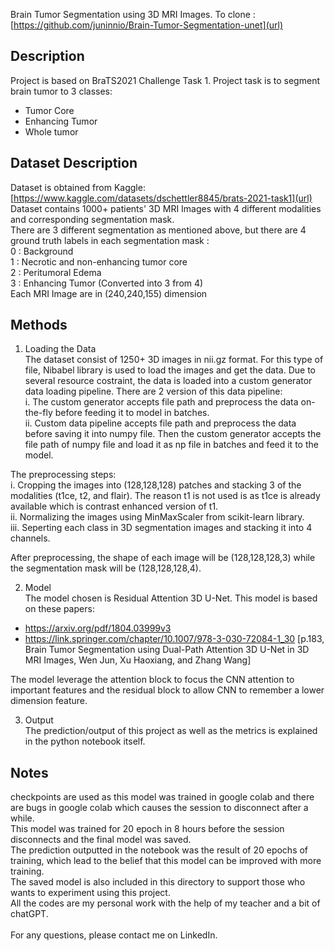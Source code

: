 Brain Tumor Segmentation using 3D MRI Images.
To clone : [https://github.com/juninnio/Brain-Tumor-Segmentation-unet](url)

Description
----------------
Project is based on BraTS2021 Challenge Task 1. Project task is to segment brain tumor to 3 classes: <br>
- Tumor Core
- Enhancing Tumor
- Whole tumor

Dataset Description
------------------------
Dataset is obtained from Kaggle: [https://www.kaggle.com/datasets/dschettler8845/brats-2021-task1](url)<br>
Dataset contains 1000+ patients' 3D MRI Images with 4 different modalities and corresponding segmentation mask.<br>
There are 3 different segmentation as mentioned above, but there are 4 ground truth labels in each segmentation mask :<br>
0 : Background<br>
1 : Necrotic and non-enhancing tumor core<br>
2 : Peritumoral Edema<br>
3 : Enhancing Tumor (Converted into 3 from 4)<br>
Each MRI Image are in (240,240,155) dimension

Methods
-----------
1. Loading the Data<br>
The dataset consist of 1250+ 3D images in nii.gz format. For this type of file, Nibabel library is used to load the images and get the data.
Due to several resource costraint, the data is loaded into a custom generator data loading pipeline. There are 2 version of this data pipeline:<br>
  i. The custom generator accepts file path and preprocess the data on-the-fly before feeding it to model in batches.<br>
  ii. Custom data pipeline accepts file path and preprocess the data before saving it into numpy file. Then the custom generator accepts the file path of numpy file and load it as np file in batches and feed it to the model.<br>

The preprocessing steps:<br>
  i. Cropping the images into (128,128,128) patches and stacking 3 of the modalities (t1ce, t2, and flair). The reason t1 is not used is as t1ce is already available which is contrast enhanced version of t1. <br>
  ii. Normalizing the images using MinMaxScaler from scikit-learn library. <br>
  iii. Seperting each class in 3D segmentation images and stacking it into 4 channels. <br>

After preprocessing, the shape of each image will be (128,128,128,3) while the segmentation mask will be (128,128,128,4).

2. Model<br>
The model chosen is Residual Attention 3D U-Net. This model is based on these papers:
- https://arxiv.org/pdf/1804.03999v3
- https://link.springer.com/chapter/10.1007/978-3-030-72084-1_30 [p.183, Brain Tumor Segmentation using Dual-Path Attention 3D U-Net in 3D MRI Images, Wen Jun, Xu Haoxiang, and Zhang Wang]

The model leverage the attention block to focus the CNN attention to important features and the residual block to allow CNN to remember a lower dimension feature.

3. Output<br>
The prediction/output of this project as well as the metrics is explained in the python notebook itself.

Notes 
------------
checkpoints are used as this model was trained in google colab and there are bugs in google colab which causes the session to disconnect after a while.<br>
This model was trained for 20 epoch in 8 hours before the session disconnects and the final model was saved.<br>
The prediction outputted in the notebook was the result of 20 epochs of training, which lead to the belief that this model can be improved with more training.<br>
The saved model is also included in this directory to support those who wants to experiment using this project. <br>
All the codes are my personal work with the help of my teacher and a bit of chatGPT.<br>
<br>
For any questions, please contact me on LinkedIn.

